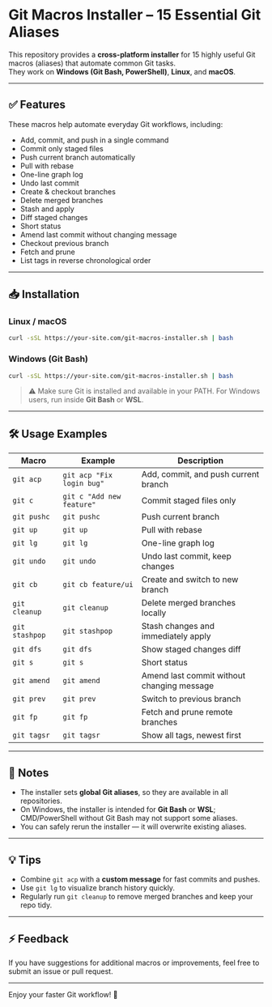 # Git Macros Installer – 15 Essential Git Aliases

This repository provides a **cross-platform installer** for 15 highly useful Git macros (aliases) that automate common Git tasks.  
They work on **Windows (Git Bash, PowerShell)**, **Linux**, and **macOS**.

---

## ✅ Features

These macros help automate everyday Git workflows, including:

- Add, commit, and push in a single command
- Commit only staged files
- Push current branch automatically
- Pull with rebase
- One-line graph log
- Undo last commit
- Create & checkout branches
- Delete merged branches
- Stash and apply
- Diff staged changes
- Short status
- Amend last commit without changing message
- Checkout previous branch
- Fetch and prune
- List tags in reverse chronological order

---

## 📥 Installation

### Linux / macOS
```bash
curl -sSL https://your-site.com/git-macros-installer.sh | bash
````

### Windows (Git Bash)

```bash
curl -sSL https://your-site.com/git-macros-installer.sh | bash
```

> ⚠️ Make sure Git is installed and available in your PATH.
> For Windows users, run inside **Git Bash** or **WSL**.

---

## 🛠 Usage Examples

| Macro          | Example                   | Description                                |
| -------------- | ------------------------- | ------------------------------------------ |
| `git acp`      | `git acp "Fix login bug"` | Add, commit, and push current branch       |
| `git c`        | `git c "Add new feature"` | Commit staged files only                   |
| `git pushc`    | `git pushc`               | Push current branch                        |
| `git up`       | `git up`                  | Pull with rebase                           |
| `git lg`       | `git lg`                  | One-line graph log                         |
| `git undo`     | `git undo`                | Undo last commit, keep changes             |
| `git cb`       | `git cb feature/ui`       | Create and switch to new branch            |
| `git cleanup`  | `git cleanup`             | Delete merged branches locally             |
| `git stashpop` | `git stashpop`            | Stash changes and immediately apply        |
| `git dfs`      | `git dfs`                 | Show staged changes diff                   |
| `git s`        | `git s`                   | Short status                               |
| `git amend`    | `git amend`               | Amend last commit without changing message |
| `git prev`     | `git prev`                | Switch to previous branch                  |
| `git fp`       | `git fp`                  | Fetch and prune remote branches            |
| `git tagsr`    | `git tagsr`               | Show all tags, newest first                |

---

## 🔧 Notes

* The installer sets **global Git aliases**, so they are available in all repositories.
* On Windows, the installer is intended for **Git Bash** or **WSL**; CMD/PowerShell without Git Bash may not support some aliases.
* You can safely rerun the installer — it will overwrite existing aliases.

---

## 💡 Tips

* Combine `git acp` with a **custom message** for fast commits and pushes.
* Use `git lg` to visualize branch history quickly.
* Regularly run `git cleanup` to remove merged branches and keep your repo tidy.

---

## ⚡ Feedback

If you have suggestions for additional macros or improvements, feel free to submit an issue or pull request.

---

Enjoy your faster Git workflow! 🚀
